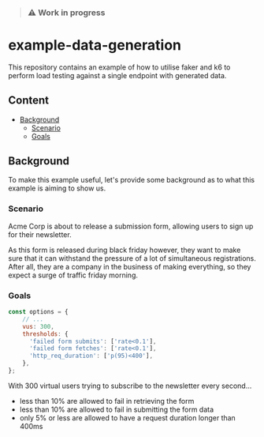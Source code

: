 > ### ⚠️ Work in progress

# example-data-generation

This repository contains an example of how to utilise faker and k6 to perform load testing against a single endpoint with generated data.

## Content
- [Background](#background)
  - [Scenario](#scenario)
  - [Goals](#goals)

## Background 
To make this example useful, let's provide some background as to what this example is aiming to show us.

### Scenario

Acme Corp is about to release a submission form, allowing users to sign up for their newsletter.

As this form is released during black friday however, they want to make sure that it can withstand the pressure of a lot of simultaneous registrations. After all, they are a company in the business of making everything, so they expect a surge of traffic friday morning.

### Goals

```js
const options = {
    // ...
    vus: 300,
    thresholds: {
      'failed form submits': ['rate<0.1'],
      'failed form fetches': ['rate<0.1'],
      'http_req_duration': ['p(95)<400'],
    },
};
```

With 300 virtual users trying to subscribe to the newsletter every second...

* less than 10% are allowed to fail in retrieving the form
* less than 10% are allowed to fail in submitting the form data
* only 5% or less are allowed to have a request duration longer than 400ms